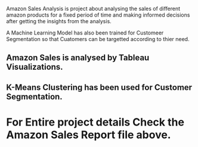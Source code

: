 Amazon Sales Analysis is project about analysing the sales of different amazon products for a fixed period of time and making informed decisions after getting the insights from the analysis.

A Machine Learning Model has also been trained for Customeer Segmentation so that Cuatomers can be targetted according to thier need.

## Amazon Sales is analysed by  Tableau Visualizations.

## K-Means Clustering has been used for Customer Segmentation.

# For Entire project details Check the Amazon Sales Report file above.
